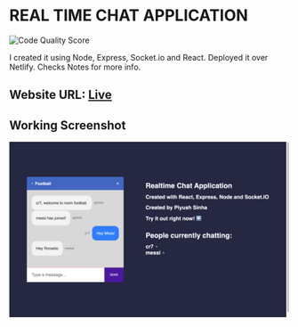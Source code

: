 # REAL TIME CHAT APPLICATION

![Code Quality Score](https://www.code-inspector.com/project/15411/score/svg)

I created it using Node, Express, Socket.io and React. Deployed it over Netlify. Checks Notes for more info.

## Website URL:   [Live](https://awesome-sinoussi-23bc40.netlify.app)

## Working Screenshot

![alt text](https://github.com/PiyushSinha-9/Real-Time-Chat-Application/blob/main/Screenhots/Chat.png?raw=true)





